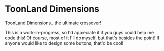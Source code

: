 # ToonLand Dimensions
ToonLand Dimensions...the ultimate crossover!

This is a work-in-progress, so I'd appreciate it if you guys could help me code this! Of course, most of it I'll do myself, but that's besides the point! If anyone would like to design some buttons, that'd be cool!
